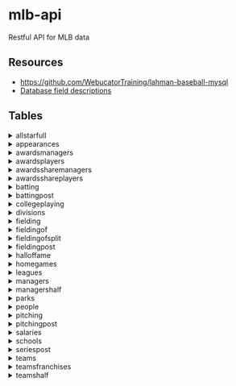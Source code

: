 # mlb-api

Restful API for MLB data

## Resources

* https://github.com/WebucatorTraining/lahman-baseball-mysql
* [Database field descriptions](https://github.com/chadwickbureau/baseballdatabank/blob/master/core/readme2014.txt)



## Tables




<details><summary>allstarfull</summary><br>

<table><tbody>
<tr><td><b>ID</b></td><td>int(11)</td></tr>
<tr><td><b>playerID</b></td><td>varchar(9)</td></tr>
<tr><td><b>yearID</b></td><td>smallint(6)</td></tr>
<tr><td><b>gameNum</b></td><td>smallint(6)</td></tr>
<tr><td><b>gameID</b></td><td>varchar(12)</td></tr>
<tr><td><b>teamID</b></td><td>char(3)</td></tr>
<tr><td><b>team_ID</b></td><td>int(11)</td></tr>
<tr><td><b>lgID</b></td><td>char(2)</td></tr>
<tr><td><b>GP</b></td><td>smallint(6)</td></tr>
<tr><td><b>startingPos</b></td><td>smallint(6)</td></tr>

</tbody></table>



</details>



<details><summary>appearances</summary><br>

<table><tbody>
<tr><td><b>ID</b></td><td>int(11)</td></tr>
<tr><td><b>yearID</b></td><td>smallint(6)</td></tr>
<tr><td><b>teamID</b></td><td>char(3)</td></tr>
<tr><td><b>team_ID</b></td><td>int(11)</td></tr>
<tr><td><b>lgID</b></td><td>char(2)</td></tr>
<tr><td><b>playerID</b></td><td>varchar(9)</td></tr>
<tr><td><b>G_all</b></td><td>smallint(6)</td></tr>
<tr><td><b>GS</b></td><td>smallint(6)</td></tr>
<tr><td><b>G_batting</b></td><td>smallint(6)</td></tr>
<tr><td><b>G_defense</b></td><td>smallint(6)</td></tr>
<tr><td><b>G_p</b></td><td>smallint(6)</td></tr>
<tr><td><b>G_c</b></td><td>smallint(6)</td></tr>
<tr><td><b>G_1b</b></td><td>smallint(6)</td></tr>
<tr><td><b>G_2b</b></td><td>smallint(6)</td></tr>
<tr><td><b>G_3b</b></td><td>smallint(6)</td></tr>
<tr><td><b>G_ss</b></td><td>smallint(6)</td></tr>
<tr><td><b>G_lf</b></td><td>smallint(6)</td></tr>
<tr><td><b>G_cf</b></td><td>smallint(6)</td></tr>
<tr><td><b>G_rf</b></td><td>smallint(6)</td></tr>
<tr><td><b>G_of</b></td><td>smallint(6)</td></tr>
<tr><td><b>G_dh</b></td><td>smallint(6)</td></tr>
<tr><td><b>G_ph</b></td><td>smallint(6)</td></tr>
<tr><td><b>G_pr</b></td><td>smallint(6)</td></tr>

</tbody></table>



</details>



<details><summary>awardsmanagers</summary><br>

<table><tbody>
<tr><td><b>ID</b></td><td>int(11)</td></tr>
<tr><td><b>playerID</b></td><td>varchar(10)</td></tr>
<tr><td><b>awardID</b></td><td>varchar(75)</td></tr>
<tr><td><b>yearID</b></td><td>smallint(6)</td></tr>
<tr><td><b>lgID</b></td><td>char(2)</td></tr>
<tr><td><b>tie</b></td><td>varchar(1)</td></tr>
<tr><td><b>notes</b></td><td>varchar(100)</td></tr>

</tbody></table>



</details>



<details><summary>awardsplayers</summary><br>

<table><tbody>
<tr><td><b>ID</b></td><td>int(11)</td></tr>
<tr><td><b>playerID</b></td><td>varchar(9)</td></tr>
<tr><td><b>awardID</b></td><td>varchar(255)</td></tr>
<tr><td><b>yearID</b></td><td>smallint(6)</td></tr>
<tr><td><b>lgID</b></td><td>char(2)</td></tr>
<tr><td><b>tie</b></td><td>varchar(1)</td></tr>
<tr><td><b>notes</b></td><td>varchar(100)</td></tr>

</tbody></table>



</details>



<details><summary>awardssharemanagers</summary><br>

<table><tbody>
<tr><td><b>ID</b></td><td>int(11)</td></tr>
<tr><td><b>awardID</b></td><td>varchar(25)</td></tr>
<tr><td><b>yearID</b></td><td>smallint(6)</td></tr>
<tr><td><b>lgID</b></td><td>char(2)</td></tr>
<tr><td><b>playerID</b></td><td>varchar(10)</td></tr>
<tr><td><b>pointsWon</b></td><td>smallint(6)</td></tr>
<tr><td><b>pointsMax</b></td><td>smallint(6)</td></tr>
<tr><td><b>votesFirst</b></td><td>smallint(6)</td></tr>

</tbody></table>



</details>



<details><summary>awardsshareplayers</summary><br>

<table><tbody>
<tr><td><b>ID</b></td><td>int(11)</td></tr>
<tr><td><b>awardID</b></td><td>varchar(25)</td></tr>
<tr><td><b>yearID</b></td><td>smallint(6)</td></tr>
<tr><td><b>lgID</b></td><td>char(2)</td></tr>
<tr><td><b>playerID</b></td><td>varchar(9)</td></tr>
<tr><td><b>pointsWon</b></td><td>double</td></tr>
<tr><td><b>pointsMax</b></td><td>smallint(6)</td></tr>
<tr><td><b>votesFirst</b></td><td>double</td></tr>

</tbody></table>



</details>



<details><summary>batting</summary><br>

<table><tbody>
<tr><td><b>ID</b></td><td>int(11)</td></tr>
<tr><td><b>playerID</b></td><td>varchar(9)</td></tr>
<tr><td><b>yearID</b></td><td>smallint(6)</td></tr>
<tr><td><b>stint</b></td><td>smallint(6)</td></tr>
<tr><td><b>teamID</b></td><td>char(3)</td></tr>
<tr><td><b>team_ID</b></td><td>int(11)</td></tr>
<tr><td><b>lgID</b></td><td>char(2)</td></tr>
<tr><td><b>G</b></td><td>smallint(6)</td></tr>
<tr><td><b>G_batting</b></td><td>smallint(6)</td></tr>
<tr><td><b>AB</b></td><td>smallint(6)</td></tr>
<tr><td><b>R</b></td><td>smallint(6)</td></tr>
<tr><td><b>H</b></td><td>smallint(6)</td></tr>
<tr><td><b>2B</b></td><td>smallint(6)</td></tr>
<tr><td><b>3B</b></td><td>smallint(6)</td></tr>
<tr><td><b>HR</b></td><td>smallint(6)</td></tr>
<tr><td><b>RBI</b></td><td>smallint(6)</td></tr>
<tr><td><b>SB</b></td><td>smallint(6)</td></tr>
<tr><td><b>CS</b></td><td>smallint(6)</td></tr>
<tr><td><b>BB</b></td><td>smallint(6)</td></tr>
<tr><td><b>SO</b></td><td>smallint(6)</td></tr>
<tr><td><b>IBB</b></td><td>smallint(6)</td></tr>
<tr><td><b>HBP</b></td><td>smallint(6)</td></tr>
<tr><td><b>SH</b></td><td>smallint(6)</td></tr>
<tr><td><b>SF</b></td><td>smallint(6)</td></tr>
<tr><td><b>GIDP</b></td><td>smallint(6)</td></tr>

</tbody></table>



</details>



<details><summary>battingpost</summary><br>

<table><tbody>
<tr><td><b>ID</b></td><td>int(11)</td></tr>
<tr><td><b>yearID</b></td><td>smallint(6)</td></tr>
<tr><td><b>round</b></td><td>varchar(10)</td></tr>
<tr><td><b>playerID</b></td><td>varchar(9)</td></tr>
<tr><td><b>teamID</b></td><td>char(3)</td></tr>
<tr><td><b>team_ID</b></td><td>int(11)</td></tr>
<tr><td><b>lgID</b></td><td>char(2)</td></tr>
<tr><td><b>G</b></td><td>smallint(6)</td></tr>
<tr><td><b>AB</b></td><td>smallint(6)</td></tr>
<tr><td><b>R</b></td><td>smallint(6)</td></tr>
<tr><td><b>H</b></td><td>smallint(6)</td></tr>
<tr><td><b>2B</b></td><td>smallint(6)</td></tr>
<tr><td><b>3B</b></td><td>smallint(6)</td></tr>
<tr><td><b>HR</b></td><td>smallint(6)</td></tr>
<tr><td><b>RBI</b></td><td>smallint(6)</td></tr>
<tr><td><b>SB</b></td><td>smallint(6)</td></tr>
<tr><td><b>CS</b></td><td>smallint(6)</td></tr>
<tr><td><b>BB</b></td><td>smallint(6)</td></tr>
<tr><td><b>SO</b></td><td>smallint(6)</td></tr>
<tr><td><b>IBB</b></td><td>smallint(6)</td></tr>
<tr><td><b>HBP</b></td><td>smallint(6)</td></tr>
<tr><td><b>SH</b></td><td>smallint(6)</td></tr>
<tr><td><b>SF</b></td><td>smallint(6)</td></tr>
<tr><td><b>GIDP</b></td><td>smallint(6)</td></tr>

</tbody></table>



</details>



<details><summary>collegeplaying</summary><br>

<table><tbody>
<tr><td><b>ID</b></td><td>int(11)</td></tr>
<tr><td><b>playerID</b></td><td>varchar(9)</td></tr>
<tr><td><b>schoolID</b></td><td>varchar(15)</td></tr>
<tr><td><b>yearID</b></td><td>smallint(6)</td></tr>

</tbody></table>



</details>



<details><summary>divisions</summary><br>

<table><tbody>
<tr><td><b>ID</b></td><td>int(11)</td></tr>
<tr><td><b>divID</b></td><td>char(2)</td></tr>
<tr><td><b>lgID</b></td><td>char(2)</td></tr>
<tr><td><b>division</b></td><td>varchar(50)</td></tr>
<tr><td><b>active</b></td><td>char(1)</td></tr>

</tbody></table>



</details>



<details><summary>fielding</summary><br>

<table><tbody>
<tr><td><b>ID</b></td><td>int(11)</td></tr>
<tr><td><b>playerID</b></td><td>varchar(9)</td></tr>
<tr><td><b>yearID</b></td><td>smallint(6)</td></tr>
<tr><td><b>stint</b></td><td>smallint(6)</td></tr>
<tr><td><b>teamID</b></td><td>char(3)</td></tr>
<tr><td><b>team_ID</b></td><td>int(11)</td></tr>
<tr><td><b>lgID</b></td><td>char(2)</td></tr>
<tr><td><b>POS</b></td><td>varchar(2)</td></tr>
<tr><td><b>G</b></td><td>smallint(6)</td></tr>
<tr><td><b>GS</b></td><td>smallint(6)</td></tr>
<tr><td><b>InnOuts</b></td><td>smallint(6)</td></tr>
<tr><td><b>PO</b></td><td>smallint(6)</td></tr>
<tr><td><b>A</b></td><td>smallint(6)</td></tr>
<tr><td><b>E</b></td><td>smallint(6)</td></tr>
<tr><td><b>DP</b></td><td>smallint(6)</td></tr>
<tr><td><b>PB</b></td><td>smallint(6)</td></tr>
<tr><td><b>WP</b></td><td>smallint(6)</td></tr>
<tr><td><b>SB</b></td><td>smallint(6)</td></tr>
<tr><td><b>CS</b></td><td>smallint(6)</td></tr>
<tr><td><b>ZR</b></td><td>double</td></tr>

</tbody></table>



</details>



<details><summary>fieldingof</summary><br>

<table><tbody>
<tr><td><b>ID</b></td><td>int(11)</td></tr>
<tr><td><b>playerID</b></td><td>varchar(9)</td></tr>
<tr><td><b>yearID</b></td><td>smallint(6)</td></tr>
<tr><td><b>stint</b></td><td>smallint(6)</td></tr>
<tr><td><b>Glf</b></td><td>smallint(6)</td></tr>
<tr><td><b>Gcf</b></td><td>smallint(6)</td></tr>
<tr><td><b>Grf</b></td><td>smallint(6)</td></tr>

</tbody></table>



</details>



<details><summary>fieldingofsplit</summary><br>

<table><tbody>
<tr><td><b>ID</b></td><td>int(11)</td></tr>
<tr><td><b>playerID</b></td><td>varchar(9)</td></tr>
<tr><td><b>yearID</b></td><td>smallint(6)</td></tr>
<tr><td><b>stint</b></td><td>smallint(6)</td></tr>
<tr><td><b>teamID</b></td><td>char(3)</td></tr>
<tr><td><b>team_ID</b></td><td>int(11)</td></tr>
<tr><td><b>lgID</b></td><td>char(2)</td></tr>
<tr><td><b>POS</b></td><td>varchar(2)</td></tr>
<tr><td><b>G</b></td><td>smallint(6)</td></tr>
<tr><td><b>GS</b></td><td>smallint(6)</td></tr>
<tr><td><b>InnOuts</b></td><td>smallint(6)</td></tr>
<tr><td><b>PO</b></td><td>smallint(6)</td></tr>
<tr><td><b>A</b></td><td>smallint(6)</td></tr>
<tr><td><b>E</b></td><td>smallint(6)</td></tr>
<tr><td><b>DP</b></td><td>smallint(6)</td></tr>
<tr><td><b>PB</b></td><td>smallint(6)</td></tr>
<tr><td><b>WP</b></td><td>smallint(6)</td></tr>
<tr><td><b>SB</b></td><td>smallint(6)</td></tr>
<tr><td><b>CS</b></td><td>smallint(6)</td></tr>
<tr><td><b>ZR</b></td><td>double</td></tr>

</tbody></table>



</details>



<details><summary>fieldingpost</summary><br>

<table><tbody>
<tr><td><b>ID</b></td><td>int(11)</td></tr>
<tr><td><b>playerID</b></td><td>varchar(9)</td></tr>
<tr><td><b>yearID</b></td><td>smallint(6)</td></tr>
<tr><td><b>teamID</b></td><td>char(3)</td></tr>
<tr><td><b>team_ID</b></td><td>int(11)</td></tr>
<tr><td><b>lgID</b></td><td>char(2)</td></tr>
<tr><td><b>round</b></td><td>varchar(10)</td></tr>
<tr><td><b>POS</b></td><td>varchar(2)</td></tr>
<tr><td><b>G</b></td><td>smallint(6)</td></tr>
<tr><td><b>GS</b></td><td>smallint(6)</td></tr>
<tr><td><b>InnOuts</b></td><td>smallint(6)</td></tr>
<tr><td><b>PO</b></td><td>smallint(6)</td></tr>
<tr><td><b>A</b></td><td>smallint(6)</td></tr>
<tr><td><b>E</b></td><td>smallint(6)</td></tr>
<tr><td><b>DP</b></td><td>smallint(6)</td></tr>
<tr><td><b>TP</b></td><td>smallint(6)</td></tr>
<tr><td><b>PB</b></td><td>smallint(6)</td></tr>
<tr><td><b>SB</b></td><td>smallint(6)</td></tr>
<tr><td><b>CS</b></td><td>smallint(6)</td></tr>

</tbody></table>



</details>



<details><summary>halloffame</summary><br>

<table><tbody>
<tr><td><b>ID</b></td><td>int(11)</td></tr>
<tr><td><b>playerID</b></td><td>varchar(10)</td></tr>
<tr><td><b>yearid</b></td><td>smallint(6)</td></tr>
<tr><td><b>votedBy</b></td><td>varchar(64)</td></tr>
<tr><td><b>ballots</b></td><td>smallint(6)</td></tr>
<tr><td><b>needed</b></td><td>smallint(6)</td></tr>
<tr><td><b>votes</b></td><td>smallint(6)</td></tr>
<tr><td><b>inducted</b></td><td>varchar(1)</td></tr>
<tr><td><b>category</b></td><td>varchar(20)</td></tr>
<tr><td><b>needed_note</b></td><td>varchar(25)</td></tr>

</tbody></table>



</details>



<details><summary>homegames</summary><br>

<table><tbody>
<tr><td><b>ID</b></td><td>int(11)</td></tr>
<tr><td><b>yearkey</b></td><td>int(11)</td></tr>
<tr><td><b>leaguekey</b></td><td>char(2)</td></tr>
<tr><td><b>teamkey</b></td><td>char(3)</td></tr>
<tr><td><b>team_ID</b></td><td>int(11)</td></tr>
<tr><td><b>parkkey</b></td><td>varchar(255)</td></tr>
<tr><td><b>park_ID</b></td><td>int(11)</td></tr>
<tr><td><b>spanfirst</b></td><td>varchar(255)</td></tr>
<tr><td><b>spanlast</b></td><td>varchar(255)</td></tr>
<tr><td><b>games</b></td><td>int(11)</td></tr>
<tr><td><b>openings</b></td><td>int(11)</td></tr>
<tr><td><b>attendance</b></td><td>int(11)</td></tr>
<tr><td><b>spanfirst_date</b></td><td>date</td></tr>
<tr><td><b>spanlast_date</b></td><td>date</td></tr>

</tbody></table>



</details>



<details><summary>leagues</summary><br>

<table><tbody>
<tr><td><b>lgID</b></td><td>char(2)</td></tr>
<tr><td><b>league</b></td><td>varchar(50)</td></tr>
<tr><td><b>active</b></td><td>char(1)</td></tr>

</tbody></table>



</details>



<details><summary>managers</summary><br>

<table><tbody>
<tr><td><b>ID</b></td><td>int(11)</td></tr>
<tr><td><b>playerID</b></td><td>varchar(10)</td></tr>
<tr><td><b>yearID</b></td><td>smallint(6)</td></tr>
<tr><td><b>teamID</b></td><td>char(3)</td></tr>
<tr><td><b>team_ID</b></td><td>int(11)</td></tr>
<tr><td><b>lgID</b></td><td>char(2)</td></tr>
<tr><td><b>inseason</b></td><td>smallint(6)</td></tr>
<tr><td><b>G</b></td><td>smallint(6)</td></tr>
<tr><td><b>W</b></td><td>smallint(6)</td></tr>
<tr><td><b>L</b></td><td>smallint(6)</td></tr>
<tr><td><b>teamRank</b></td><td>smallint(6)</td></tr>
<tr><td><b>plyrMgr</b></td><td>varchar(1)</td></tr>

</tbody></table>



</details>



<details><summary>managershalf</summary><br>

<table><tbody>
<tr><td><b>ID</b></td><td>int(11)</td></tr>
<tr><td><b>playerID</b></td><td>varchar(10)</td></tr>
<tr><td><b>yearID</b></td><td>smallint(6)</td></tr>
<tr><td><b>teamID</b></td><td>char(3)</td></tr>
<tr><td><b>team_ID</b></td><td>int(11)</td></tr>
<tr><td><b>lgID</b></td><td>char(2)</td></tr>
<tr><td><b>inseason</b></td><td>smallint(6)</td></tr>
<tr><td><b>half</b></td><td>smallint(6)</td></tr>
<tr><td><b>G</b></td><td>smallint(6)</td></tr>
<tr><td><b>W</b></td><td>smallint(6)</td></tr>
<tr><td><b>L</b></td><td>smallint(6)</td></tr>
<tr><td><b>teamRank</b></td><td>smallint(6)</td></tr>

</tbody></table>



</details>



<details><summary>parks</summary><br>

<table><tbody>
<tr><td><b>ID</b></td><td>int(11)</td></tr>
<tr><td><b>parkalias</b></td><td>varchar(255)</td></tr>
<tr><td><b>parkkey</b></td><td>varchar(255)</td></tr>
<tr><td><b>parkname</b></td><td>varchar(255)</td></tr>
<tr><td><b>city</b></td><td>varchar(255)</td></tr>
<tr><td><b>state</b></td><td>varchar(255)</td></tr>
<tr><td><b>country</b></td><td>varchar(255)</td></tr>

</tbody></table>



</details>



<details><summary>people</summary><br>

<table><tbody>
<tr><td><b>playerID</b></td><td>varchar(9)</td></tr>
<tr><td><b>birthYear</b></td><td>int(11)</td></tr>
<tr><td><b>birthMonth</b></td><td>int(11)</td></tr>
<tr><td><b>birthDay</b></td><td>int(11)</td></tr>
<tr><td><b>birthCountry</b></td><td>varchar(255)</td></tr>
<tr><td><b>birthState</b></td><td>varchar(255)</td></tr>
<tr><td><b>birthCity</b></td><td>varchar(255)</td></tr>
<tr><td><b>deathYear</b></td><td>int(11)</td></tr>
<tr><td><b>deathMonth</b></td><td>int(11)</td></tr>
<tr><td><b>deathDay</b></td><td>int(11)</td></tr>
<tr><td><b>deathCountry</b></td><td>varchar(255)</td></tr>
<tr><td><b>deathState</b></td><td>varchar(255)</td></tr>
<tr><td><b>deathCity</b></td><td>varchar(255)</td></tr>
<tr><td><b>nameFirst</b></td><td>varchar(255)</td></tr>
<tr><td><b>nameLast</b></td><td>varchar(255)</td></tr>
<tr><td><b>nameGiven</b></td><td>varchar(255)</td></tr>
<tr><td><b>weight</b></td><td>int(11)</td></tr>
<tr><td><b>height</b></td><td>int(11)</td></tr>
<tr><td><b>bats</b></td><td>varchar(255)</td></tr>
<tr><td><b>throws</b></td><td>varchar(255)</td></tr>
<tr><td><b>debut</b></td><td>varchar(255)</td></tr>
<tr><td><b>finalGame</b></td><td>varchar(255)</td></tr>
<tr><td><b>retroID</b></td><td>varchar(255)</td></tr>
<tr><td><b>bbrefID</b></td><td>varchar(255)</td></tr>
<tr><td><b>birth_date</b></td><td>date</td></tr>
<tr><td><b>debut_date</b></td><td>date</td></tr>
<tr><td><b>finalgame_date</b></td><td>date</td></tr>
<tr><td><b>death_date</b></td><td>date</td></tr>

</tbody></table>



</details>



<details><summary>pitching</summary><br>

<table><tbody>
<tr><td><b>ID</b></td><td>int(11)</td></tr>
<tr><td><b>playerID</b></td><td>varchar(9)</td></tr>
<tr><td><b>yearID</b></td><td>smallint(6)</td></tr>
<tr><td><b>stint</b></td><td>smallint(6)</td></tr>
<tr><td><b>teamID</b></td><td>char(3)</td></tr>
<tr><td><b>team_ID</b></td><td>int(11)</td></tr>
<tr><td><b>lgID</b></td><td>char(2)</td></tr>
<tr><td><b>W</b></td><td>smallint(6)</td></tr>
<tr><td><b>L</b></td><td>smallint(6)</td></tr>
<tr><td><b>G</b></td><td>smallint(6)</td></tr>
<tr><td><b>GS</b></td><td>smallint(6)</td></tr>
<tr><td><b>CG</b></td><td>smallint(6)</td></tr>
<tr><td><b>SHO</b></td><td>smallint(6)</td></tr>
<tr><td><b>SV</b></td><td>smallint(6)</td></tr>
<tr><td><b>IPouts</b></td><td>int(11)</td></tr>
<tr><td><b>H</b></td><td>smallint(6)</td></tr>
<tr><td><b>ER</b></td><td>smallint(6)</td></tr>
<tr><td><b>HR</b></td><td>smallint(6)</td></tr>
<tr><td><b>BB</b></td><td>smallint(6)</td></tr>
<tr><td><b>SO</b></td><td>smallint(6)</td></tr>
<tr><td><b>BAOpp</b></td><td>double</td></tr>
<tr><td><b>ERA</b></td><td>double</td></tr>
<tr><td><b>IBB</b></td><td>smallint(6)</td></tr>
<tr><td><b>WP</b></td><td>smallint(6)</td></tr>
<tr><td><b>HBP</b></td><td>smallint(6)</td></tr>
<tr><td><b>BK</b></td><td>smallint(6)</td></tr>
<tr><td><b>BFP</b></td><td>smallint(6)</td></tr>
<tr><td><b>GF</b></td><td>smallint(6)</td></tr>
<tr><td><b>R</b></td><td>smallint(6)</td></tr>
<tr><td><b>SH</b></td><td>smallint(6)</td></tr>
<tr><td><b>SF</b></td><td>smallint(6)</td></tr>
<tr><td><b>GIDP</b></td><td>smallint(6)</td></tr>

</tbody></table>



</details>



<details><summary>pitchingpost</summary><br>

<table><tbody>
<tr><td><b>ID</b></td><td>int(11)</td></tr>
<tr><td><b>playerID</b></td><td>varchar(9)</td></tr>
<tr><td><b>yearID</b></td><td>smallint(6)</td></tr>
<tr><td><b>round</b></td><td>varchar(10)</td></tr>
<tr><td><b>teamID</b></td><td>char(3)</td></tr>
<tr><td><b>team_ID</b></td><td>int(11)</td></tr>
<tr><td><b>lgID</b></td><td>char(2)</td></tr>
<tr><td><b>W</b></td><td>smallint(6)</td></tr>
<tr><td><b>L</b></td><td>smallint(6)</td></tr>
<tr><td><b>G</b></td><td>smallint(6)</td></tr>
<tr><td><b>GS</b></td><td>smallint(6)</td></tr>
<tr><td><b>CG</b></td><td>smallint(6)</td></tr>
<tr><td><b>SHO</b></td><td>smallint(6)</td></tr>
<tr><td><b>SV</b></td><td>smallint(6)</td></tr>
<tr><td><b>IPouts</b></td><td>int(11)</td></tr>
<tr><td><b>H</b></td><td>smallint(6)</td></tr>
<tr><td><b>ER</b></td><td>smallint(6)</td></tr>
<tr><td><b>HR</b></td><td>smallint(6)</td></tr>
<tr><td><b>BB</b></td><td>smallint(6)</td></tr>
<tr><td><b>SO</b></td><td>smallint(6)</td></tr>
<tr><td><b>BAOpp</b></td><td>double</td></tr>
<tr><td><b>ERA</b></td><td>double</td></tr>
<tr><td><b>IBB</b></td><td>smallint(6)</td></tr>
<tr><td><b>WP</b></td><td>smallint(6)</td></tr>
<tr><td><b>HBP</b></td><td>smallint(6)</td></tr>
<tr><td><b>BK</b></td><td>smallint(6)</td></tr>
<tr><td><b>BFP</b></td><td>smallint(6)</td></tr>
<tr><td><b>GF</b></td><td>smallint(6)</td></tr>
<tr><td><b>R</b></td><td>smallint(6)</td></tr>
<tr><td><b>SH</b></td><td>smallint(6)</td></tr>
<tr><td><b>SF</b></td><td>smallint(6)</td></tr>
<tr><td><b>GIDP</b></td><td>smallint(6)</td></tr>

</tbody></table>



</details>



<details><summary>salaries</summary><br>

<table><tbody>
<tr><td><b>ID</b></td><td>int(11)</td></tr>
<tr><td><b>yearID</b></td><td>smallint(6)</td></tr>
<tr><td><b>teamID</b></td><td>char(3)</td></tr>
<tr><td><b>team_ID</b></td><td>int(11)</td></tr>
<tr><td><b>lgID</b></td><td>char(2)</td></tr>
<tr><td><b>playerID</b></td><td>varchar(9)</td></tr>
<tr><td><b>salary</b></td><td>double</td></tr>

</tbody></table>



</details>



<details><summary>schools</summary><br>

<table><tbody>
<tr><td><b>schoolID</b></td><td>varchar(15)</td></tr>
<tr><td><b>name_full</b></td><td>varchar(255)</td></tr>
<tr><td><b>city</b></td><td>varchar(55)</td></tr>
<tr><td><b>state</b></td><td>varchar(55)</td></tr>
<tr><td><b>country</b></td><td>varchar(55)</td></tr>

</tbody></table>



</details>



<details><summary>seriespost</summary><br>

<table><tbody>
<tr><td><b>ID</b></td><td>int(11)</td></tr>
<tr><td><b>yearID</b></td><td>smallint(6)</td></tr>
<tr><td><b>round</b></td><td>varchar(5)</td></tr>
<tr><td><b>teamIDwinner</b></td><td>varchar(3)</td></tr>
<tr><td><b>lgIDwinner</b></td><td>varchar(2)</td></tr>
<tr><td><b>team_IDwinner</b></td><td>int(11)</td></tr>
<tr><td><b>teamIDloser</b></td><td>varchar(3)</td></tr>
<tr><td><b>team_IDloser</b></td><td>int(11)</td></tr>
<tr><td><b>lgIDloser</b></td><td>varchar(2)</td></tr>
<tr><td><b>wins</b></td><td>smallint(6)</td></tr>
<tr><td><b>losses</b></td><td>smallint(6)</td></tr>
<tr><td><b>ties</b></td><td>smallint(6)</td></tr>

</tbody></table>



</details>



<details><summary>teams</summary><br>

<table><tbody>
<tr><td><b>ID</b></td><td>int(11)</td></tr>
<tr><td><b>yearID</b></td><td>smallint(6)</td></tr>
<tr><td><b>lgID</b></td><td>char(2)</td></tr>
<tr><td><b>teamID</b></td><td>char(3)</td></tr>
<tr><td><b>franchID</b></td><td>varchar(3)</td></tr>
<tr><td><b>divID</b></td><td>char(1)</td></tr>
<tr><td><b>div_ID</b></td><td>int(11)</td></tr>
<tr><td><b>teamRank</b></td><td>smallint(6)</td></tr>
<tr><td><b>G</b></td><td>smallint(6)</td></tr>
<tr><td><b>Ghome</b></td><td>smallint(6)</td></tr>
<tr><td><b>W</b></td><td>smallint(6)</td></tr>
<tr><td><b>L</b></td><td>smallint(6)</td></tr>
<tr><td><b>DivWin</b></td><td>varchar(1)</td></tr>
<tr><td><b>WCWin</b></td><td>varchar(1)</td></tr>
<tr><td><b>LgWin</b></td><td>varchar(1)</td></tr>
<tr><td><b>WSWin</b></td><td>varchar(1)</td></tr>
<tr><td><b>R</b></td><td>smallint(6)</td></tr>
<tr><td><b>AB</b></td><td>smallint(6)</td></tr>
<tr><td><b>H</b></td><td>smallint(6)</td></tr>
<tr><td><b>2B</b></td><td>smallint(6)</td></tr>
<tr><td><b>3B</b></td><td>smallint(6)</td></tr>
<tr><td><b>HR</b></td><td>smallint(6)</td></tr>
<tr><td><b>BB</b></td><td>smallint(6)</td></tr>
<tr><td><b>SO</b></td><td>smallint(6)</td></tr>
<tr><td><b>SB</b></td><td>smallint(6)</td></tr>
<tr><td><b>CS</b></td><td>smallint(6)</td></tr>
<tr><td><b>HBP</b></td><td>smallint(6)</td></tr>
<tr><td><b>SF</b></td><td>smallint(6)</td></tr>
<tr><td><b>RA</b></td><td>smallint(6)</td></tr>
<tr><td><b>ER</b></td><td>smallint(6)</td></tr>
<tr><td><b>ERA</b></td><td>double</td></tr>
<tr><td><b>CG</b></td><td>smallint(6)</td></tr>
<tr><td><b>SHO</b></td><td>smallint(6)</td></tr>
<tr><td><b>SV</b></td><td>smallint(6)</td></tr>
<tr><td><b>IPouts</b></td><td>int(11)</td></tr>
<tr><td><b>HA</b></td><td>smallint(6)</td></tr>
<tr><td><b>HRA</b></td><td>smallint(6)</td></tr>
<tr><td><b>BBA</b></td><td>smallint(6)</td></tr>
<tr><td><b>SOA</b></td><td>smallint(6)</td></tr>
<tr><td><b>E</b></td><td>int(11)</td></tr>
<tr><td><b>DP</b></td><td>int(11)</td></tr>
<tr><td><b>FP</b></td><td>double</td></tr>
<tr><td><b>name</b></td><td>varchar(50)</td></tr>
<tr><td><b>park</b></td><td>varchar(255)</td></tr>
<tr><td><b>attendance</b></td><td>int(11)</td></tr>
<tr><td><b>BPF</b></td><td>int(11)</td></tr>
<tr><td><b>PPF</b></td><td>int(11)</td></tr>
<tr><td><b>teamIDBR</b></td><td>varchar(3)</td></tr>
<tr><td><b>teamIDlahman45</b></td><td>varchar(3)</td></tr>
<tr><td><b>teamIDretro</b></td><td>varchar(3)</td></tr>

</tbody></table>



</details>



<details><summary>teamsfranchises</summary><br>

<table><tbody>
<tr><td><b>franchID</b></td><td>varchar(3)</td></tr>
<tr><td><b>franchName</b></td><td>varchar(50)</td></tr>
<tr><td><b>active</b></td><td>char(1)</td></tr>
<tr><td><b>NAassoc</b></td><td>varchar(3)</td></tr>

</tbody></table>



</details>



<details><summary>teamshalf</summary><br>

<table><tbody>
<tr><td><b>ID</b></td><td>int(11)</td></tr>
<tr><td><b>yearID</b></td><td>smallint(6)</td></tr>
<tr><td><b>lgID</b></td><td>char(2)</td></tr>
<tr><td><b>teamID</b></td><td>char(3)</td></tr>
<tr><td><b>team_ID</b></td><td>int(11)</td></tr>
<tr><td><b>Half</b></td><td>varchar(1)</td></tr>
<tr><td><b>divID</b></td><td>char(1)</td></tr>
<tr><td><b>div_ID</b></td><td>int(11)</td></tr>
<tr><td><b>DivWin</b></td><td>varchar(1)</td></tr>
<tr><td><b>teamRank</b></td><td>smallint(6)</td></tr>
<tr><td><b>G</b></td><td>smallint(6)</td></tr>
<tr><td><b>W</b></td><td>smallint(6)</td></tr>
<tr><td><b>L</b></td><td>smallint(6)</td></tr>

</tbody></table>



</details>
